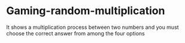 # Gaming-random-multiplication
 It shows a multiplication process between two numbers and you must choose the correct answer from among the four options

